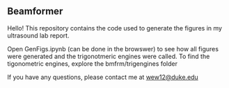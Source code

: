 ## Beamformer

Hello!
This repository contains the code used to generate the figures in my ultrasound lab report.

Open GenFigs.ipynb (can be done in the browswer) to see how all figures were generated and the trigonotmeric engines were called. To find the tigonometric engines, explore the bmfrm/trigengines folder

If you have any questions, please contact me at wew12@duke.edu
